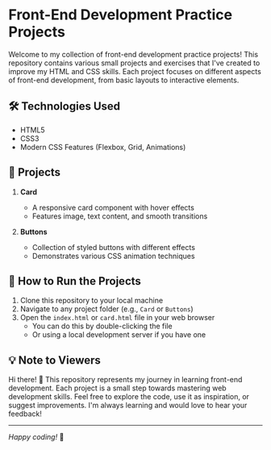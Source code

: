 # Front-End Development Practice Projects

Welcome to my collection of front-end development practice projects! This repository contains various small projects and exercises that I've created to improve my HTML and CSS skills. Each project focuses on different aspects of front-end development, from basic layouts to interactive elements.

## 🛠️ Technologies Used

- HTML5
- CSS3
- Modern CSS Features (Flexbox, Grid, Animations)

## 📁 Projects

1. **Card**
   - A responsive card component with hover effects
   - Features image, text content, and smooth transitions

2. **Buttons**
   - Collection of styled buttons with different effects
   - Demonstrates various CSS animation techniques

## 🚀 How to Run the Projects

1. Clone this repository to your local machine
2. Navigate to any project folder (e.g., `Card` or `Buttons`)
3. Open the `index.html` or `card.html` file in your web browser
   - You can do this by double-clicking the file
   - Or using a local development server if you have one

## 💡 Note to Viewers

Hi there! 👋 This repository represents my journey in learning front-end development. Each project is a small step towards mastering web development skills. Feel free to explore the code, use it as inspiration, or suggest improvements. I'm always learning and would love to hear your feedback!

---
*Happy coding!* 🎨
